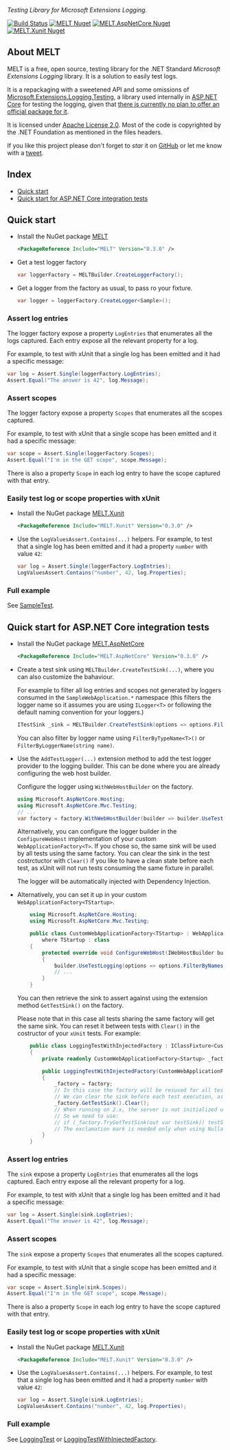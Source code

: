_Testing Library for Microsoft Extensions Logging._

[![Build Status](https://github.com/alefranz/MELT/workflows/Build/badge.svg?branch=master)](https://github.com/alefranz/MELT/actions?query=branch%3Amaster)
[![MELT Nuget](https://img.shields.io/nuget/v/MELT?label=MELT&logo=nuget)](https://www.nuget.org/packages/MELT/)
[![MELT.AspNetCore Nuget](https://img.shields.io/nuget/v/MELT.AspNetCore?label=MELT.AspNetCore&logo=nuget)](https://www.nuget.org/packages/MELT.AspNetCore/)
[![MELT.Xunit Nuget](https://img.shields.io/nuget/v/MELT.Xunit?label=MELT.Xunit&logo=nuget)](https://www.nuget.org/packages/MELT.Xunit/)

## About MELT

MELT is a free, open source, testing library for the .NET Standard _Microsoft Extensions Logging_ library.
It is a solution to easily test logs.

It is a repackaging with a sweetened API and some omissions of [Microsoft.Extensions.Logging.Testing](https://github.com/aspnet/Extensions/tree/master/src/Logging/Logging.Testing), a library used internally in [ASP.NET Core](https://github.com/aspnet/AspNetCore) for testing the logging, given that [there is currently no plan to offer an official package for it](https://github.com/aspnet/Extensions/issues/672#issuecomment-532850535).

It is licensed under [Apache License 2.0](https://github.com/alefranz/MELT/blob/master/LICENSE).
Most of the code is copyrighted by the .NET Foundation as mentioned in the files headers.

If you like this project please don't forget to *star* it on [GitHub](https//github.com/alefranz/MELT) or let me know with a [tweet](https://twitter.com/AleFranz).

## Index

* [Quick start](README.md#quick-start)
* [Quick start for ASP.NET Core integration tests](README.md#quick-start-for-aspnet-core-integration-tests)

## Quick start

* Install the NuGet package [MELT](https://www.nuget.org/packages/MELT/)

    ```xml
    <PackageReference Include="MELT" Version="0.3.0" />
    ```

* Get a test logger factory

    ```csharp
    var loggerFactory = MELTBuilder.CreateLoggerFactory();
    ```

* Get a logger from the factory as usual, to pass ro your fixture.

    ```csharp
    var logger = loggerFactory.CreateLogger<Sample>();
    ```

### Assert log entries

The logger factory expose a property `LogEntries` that enumerates all the logs captured.
Each entry expose all the relevant property for a log.

For example, to test with xUnit that a single log has been emitted and it had a specific message:

```csharp
var log = Assert.Single(loggerFactory.LogEntries);
Assert.Equal("The answer is 42", log.Message);
```

### Assert scopes

The logger factory expose a property `Scopes` that enumerates all the scopes captured.

For example, to test with xUnit that a single scope has been emitted and it had a specific message:

```csharp
var scope = Assert.Single(loggerFactory.Scopes);
Assert.Equal("I'm in the GET scope", scope.Message);
```

There is also a property `Scope` in each log entry to have the scope captured with that entry.

### Easily test log or scope properties with xUnit

* Install the NuGet package [MELT.Xunit](https://www.nuget.org/packages/MELT.Xunit/)

    ```xml
    <PackageReference Include="MELT.Xunit" Version="0.3.0" />
    ```

* Use the `LogValuesAssert.Contains(...)` helpers.
For example, to test that a single log has been emitted and it had a property `number` with value `42`:

    ```csharp
    var log = Assert.Single(loggerFactory.LogEntries);
    LogValuesAssert.Contains("number", 42, log.Properties);
    ```

### Full example

See [SampleTest](samples/SampleLibraryTests/SampleTest.cs).

## Quick start for ASP.NET Core integration tests

* Install the NuGet package [MELT.AspNetCore](https://www.nuget.org/packages/MELT.AspNetCore/)

    ```xml
    <PackageReference Include="MELT.AspNetCore" Version="0.3.0" />
    ```

* Create a test sink using `MELTBuilder.CreateTestSink(...)`, where you can also customize the bahaviour.

    For example to filter all log entries and scopes not generated by loggers consumed in the `SampleWebApplication.*` namespace (this filters the logger name so it assumes you are using `ILogger<T>` or following the default naming convention for your loggers.)

    ```csharp
    ITestSink _sink = MELTBuilder.CreateTestSink(options => options.FilterByNamespace(nameof(SampleWebApplication)));
    ```

    You can also filter by logger name using `FilterByTypeName<T>()` or `FilterByLoggerName(string name)`.

* Use the `AddTestLogger(...)` extension method to add the test logger provider to the logging builder. This can be done where you are already configuring the web host builder.

    Configure the logger using `WithWebHostBuilder` on the factory.

    ```csharp
    using Microsoft.AspNetCore.Hosting;
    using Microsoft.AspNetCore.Mvc.Testing;
    // ...
    var factory = factory.WithWebHostBuilder(builder => builder.UseTestLogging(_sink));
    ```

    Alternatively, you can configure the logger builder in the `ConfigureWebHost` implementation of your custom `WebApplicationFactory<T>`.
    If you chose so, the same sink will be used by all tests using the same factory.
    You can clear the sink in the test costrctuctor with `Clear()` if you like to have a clean state before each test, as xUnit will not run tests consuming the same fixture in parallel.

    The logger will be automatically injected with Dependency Injection.

* Alternatively, you can set it up in your custom `WebApplicationFactory<TStartup>`.

    ```csharp
        using Microsoft.AspNetCore.Hosting;
        using Microsoft.AspNetCore.Mvc.Testing;

        public class CustomWebApplicationFactory<TStartup> : WebApplicationFactory<TStartup>
            where TStartup : class
        {
            protected override void ConfigureWebHost(IWebHostBuilder builder)
            {
                builder.UseTestLogging(options => options.FilterByNamespace(nameof(SampleWebApplication)));
                // ...
            }
        }
    ```

    You can then retrieve the sink to assert against using the extension method `GetTestSink()` on the factory.

    Please note that in this case all tests sharing the same factory will get the same sink.
    You can reset it between tests with `Clear()` in the costructor of your `xUnit` tests. For example:

    ```csharp
        public class LoggingTestWithInjectedFactory : IClassFixture<CustomWebApplicationFactory<Startup>>
        {
            private readonly CustomWebApplicationFactory<Startup> _factory;

            public LoggingTestWithInjectedFactory(CustomWebApplicationFactory<Startup> factory)
            {
                _factory = factory;
                // In this case the factory will be resused for all tests, so the sink will be shared as well.
                // We can clear the sink before each test execution, as xUnit will not run this tests in parallel.
                _factory.GetTestSink().Clear();
                // When running on 2.x, the server is not initialized until it is explicitly started or the first client is created.
                // So we need to use:
                // if (_factory.TryGetTestSink(out var testSink)) testSink!.Clear();
                // The exclamation mark is needed only when using Nullable Reference Types!
            }
        }
    ```

### Assert log entries

The `sink` expose a property `LogEntries` that enumerates all the logs captured.
Each entry expose all the relevant property for a log.

For example, to test with xUnit that a single log has been emitted and it had a specific message:

```csharp
var log = Assert.Single(sink.LogEntries);
Assert.Equal("The answer is 42", log.Message);
```

### Assert scopes

The `sink` expose a property `Scopes` that enumerates all the scopes captured.

For example, to test with xUnit that a single scope has been emitted and it had a specific message:

```csharp
var scope = Assert.Single(sink.Scopes);
Assert.Equal("I'm in the GET scope", scope.Message);
```

There is also a property `Scope` in each log entry to have the scope captured with that entry.

### Easily test log or scope properties with xUnit

* Install the NuGet package [MELT.Xunit](https://www.nuget.org/packages/MELT.Xunit/)

    ```xml
    <PackageReference Include="MELT.Xunit" Version="0.3.0" />
    ```

* Use the `LogValuesAssert.Contains(...)` helpers.
For example, to test that a single log has been emitted and it had a property `number` with value `42`:

    ```csharp
    var log = Assert.Single(sink.LogEntries);
    LogValuesAssert.Contains("number", 42, log.Properties);
    ```

### Full example

See [LoggingTest](samples/SampleWebApplication.IntegrationTests/LoggingTest.cs) or
[LoggingTestWithInjectedFactory](samples/SampleWebApplication.IntegrationTests/LoggingTestWithInjectedFactory.cs).
